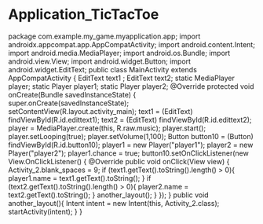 # Application_TicTacToe
package com.example.my_game.myapplication.app;
import androidx.appcompat.app.AppCompatActivity;
import android.content.Intent;
import android.media.MediaPlayer;
import android.os.Bundle;
import android.view.View;
import android.widget.Button;
import android.widget.EditText;
public class MainActivity extends AppCompatActivity {
    EditText text1 ;
    EditText text2;
    static MediaPlayer player;
    static Player player1;
    static Player player2;
    @Override
    protected void onCreate(Bundle savedInstanceState) {
        super.onCreate(savedInstanceState);
        setContentView(R.layout.activity_main);
        text1 = (EditText) findViewById(R.id.edittext1);
        text2 = (EditText) findViewById(R.id.edittext2);
        player = MediaPlayer.create(this, R.raw.music);
        player.start();
        player.setLooping(true);
        player.setVolume(1,100);
        Button button10 = (Button) findViewById(R.id.button10);
        player1 = new Player("player1");
        player2 = new Player("player2");
        player1.chance = true;
        button10.setOnClickListener(new View.OnClickListener() {
            @Override
            public void onClick(View view) {
                Activity_2.blank_spaces = 9;
                if (text1.getText().toString().length() > 0){
                    player1.name = text1.getText().toString();
                }
                if (text2.getText().toString().length() > 0){
                    player2.name = text2.getText().toString();
                }
                another_layout();
            }
        });
    }
    public void another_layout(){
        Intent intent = new Intent(this, Activity_2.class);
        startActivity(intent);
    }
}
